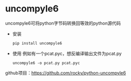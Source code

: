 # uncompyle6

uncompyle6可将python字节码转换回等效的python源代码

- 安装
	```bash
	pip install uncompyle6
	```

- 使用
	例如有一个pcat.pyc，想反编译输出文件为pcat.py
	```
	uncompyle6 -o pcat.py pcat.pyc
	```

github项目：https://github.com/rocky/python-uncompyle6